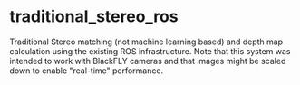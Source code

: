 # traditional_stereo_ros
Traditional Stereo matching (not machine learning based) and depth map calculation using the existing ROS infrastructure. Note that this system was intended to work with BlackFLY cameras and that images might be scaled down to enable "real-time" performance.
